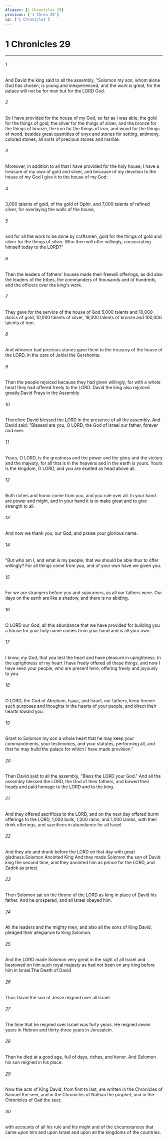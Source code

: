 ```yaml
---
Aliases: [1 Chronicles 29]
previous: ['1 Chron 28']
up: ['1 Chronicles']
---
```

# 1 Chronicles 29
***



###### 1 
And David the king said to all the assembly, "Solomon my son, whom alone God has chosen, is young and inexperienced, and the work is great, for the palace will not be for man but for the LORD God. 

###### 2 
So I have provided for the house of my God, so far as I was able, the gold for the things of gold, the silver for the things of silver, and the bronze for the things of bronze, the iron for the things of iron, and wood for the things of wood, besides great quantities of onyx and stones for setting, antimony, colored stones, all sorts of precious stones and marble. 

###### 3 
Moreover, in addition to all that I have provided for the holy house, I have a treasure of my own of gold and silver, and because of my devotion to the house of my God I give it to the house of my God: 

###### 4 
3,000 talents of gold, of the gold of Ophir, and 7,000 talents of refined silver, for overlaying the walls of the house, 

###### 5 
and for all the work to be done by craftsmen, gold for the things of gold and silver for the things of silver. Who then will offer willingly, consecrating himself today to the LORD?" 

###### 6 
Then the leaders of fathers' houses made their freewill offerings, as did also the leaders of the tribes, the commanders of thousands and of hundreds, and the officers over the king's work. 

###### 7 
They gave for the service of the house of God 5,000 talents and 10,000 darics of gold, 10,000 talents of silver, 18,000 talents of bronze and 100,000 talents of iron. 

###### 8 
And whoever had precious stones gave them to the treasury of the house of the LORD, in the care of Jehiel the Gershonite. 

###### 9 
Then the people rejoiced because they had given willingly, for with a whole heart they had offered freely to the LORD. David the king also rejoiced greatly.David Prays in the Assembly 

###### 10 
Therefore David blessed the LORD in the presence of all the assembly. And David said: "Blessed are you, O LORD, the God of Israel our father, forever and ever. 

###### 11 
Yours, O LORD, is the greatness and the power and the glory and the victory and the majesty, for all that is in the heavens and in the earth is yours. Yours is the kingdom, O LORD, and you are exalted as head above all. 

###### 12 
Both riches and honor come from you, and you rule over all. In your hand are power and might, and in your hand it is to make great and to give strength to all. 

###### 13 
And now we thank you, our God, and praise your glorious name. 

###### 14 
"But who am I, and what is my people, that we should be able thus to offer willingly? For all things come from you, and of your own have we given you. 

###### 15 
For we are strangers before you and sojourners, as all our fathers were. Our days on the earth are like a shadow, and there is no abiding. 

###### 16 
O LORD our God, all this abundance that we have provided for building you a house for your holy name comes from your hand and is all your own. 

###### 17 
I know, my God, that you test the heart and have pleasure in uprightness. In the uprightness of my heart I have freely offered all these things, and now I have seen your people, who are present here, offering freely and joyously to you. 

###### 18 
O LORD, the God of Abraham, Isaac, and Israel, our fathers, keep forever such purposes and thoughts in the hearts of your people, and direct their hearts toward you. 

###### 19 
Grant to Solomon my son a whole heart that he may keep your commandments, your testimonies, and your statutes, performing all, and that he may build the palace for which I have made provision." 

###### 20 
Then David said to all the assembly, "Bless the LORD your God." And all the assembly blessed the LORD, the God of their fathers, and bowed their heads and paid homage to the LORD and to the king. 

###### 21 
And they offered sacrifices to the LORD, and on the next day offered burnt offerings to the LORD, 1,000 bulls, 1,000 rams, and 1,000 lambs, with their drink offerings, and sacrifices in abundance for all Israel. 

###### 22 
And they ate and drank before the LORD on that day with great gladness.Solomon Anointed King And they made Solomon the son of David king the second time, and they anointed him as prince for the LORD, and Zadok as priest. 

###### 23 
Then Solomon sat on the throne of the LORD as king in place of David his father. And he prospered, and all Israel obeyed him. 

###### 24 
All the leaders and the mighty men, and also all the sons of King David, pledged their allegiance to King Solomon. 

###### 25 
And the LORD made Solomon very great in the sight of all Israel and bestowed on him such royal majesty as had not been on any king before him in Israel.The Death of David 

###### 26 
Thus David the son of Jesse reigned over all Israel. 

###### 27 
The time that he reigned over Israel was forty years. He reigned seven years in Hebron and thirty-three years in Jerusalem. 

###### 28 
Then he died at a good age, full of days, riches, and honor. And Solomon his son reigned in his place. 

###### 29 
Now the acts of King David, from first to last, are written in the Chronicles of Samuel the seer, and in the Chronicles of Nathan the prophet, and in the Chronicles of Gad the seer, 

###### 30 
with accounts of all his rule and his might and of the circumstances that came upon him and upon Israel and upon all the kingdoms of the countries.
